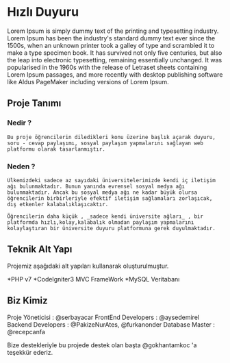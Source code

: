 # Hızlı Duyuru

Lorem Ipsum is simply dummy text of the printing and typesetting industry. Lorem Ipsum has been the industry's standard dummy text ever since the 1500s, when an unknown printer took a galley of type and scrambled it to make a type specimen book. It has survived not only five centuries, but also the leap into electronic typesetting, remaining essentially unchanged. It was popularised in the 1960s with the release of Letraset sheets containing Lorem Ipsum passages, and more recently with desktop publishing software like Aldus PageMaker including versions of Lorem Ipsum.
## Proje Tanımı
### Nedir ?

	Bu proje öğrencilerin diledikleri konu üzerine başlık açarak duyuru, soru - cevap paylaşımı, sosyal paylaşım yapmalarını sağlayan web platformu olarak tasarlanmıştır.

### Neden ?

	Ülkemizdeki sadece az sayıdaki üniversitelerimizde kendi iç iletişim ağı bulunmaktadır. Bunun yanında evrensel sosyal medya ağı bulunmaktadır. Ancak bu sosyal medya ağı ne kadar büyük olursa öğrencilerin birbirleriyle efektif iletişim sağlamaları zorlaşıcak, dış etkenler kalabalıklaşıcaktır. 

	Öğrencilerin daha küçük , _sadece kendi üniversite ağları_ , bir platformda hızlı,kolay,kalabalık olmadan paylaşım yapmalarını kolaylaştıran bir üniversite duyuru platformuna gerek duyulmaktadır.

## Teknik Alt Yapı
Projemiz aşağıdaki alt yapıları kullanarak oluşturulmuştur.

*PHP v7
*CodeIgniter3 MVC FrameWork
*MySQL Veritabanı

## Biz Kimiz
	
Proje Yöneticisi : @serbayacar
FrontEnd Developers : @aysedemirel
Backend Developers : @PakizeNurAtes, @furkanonder
Database Master : @recepcanfa

Bize destekleriyle bu projede destek olan başta @gokhantamkoc 'a teşekkür ederiz.

